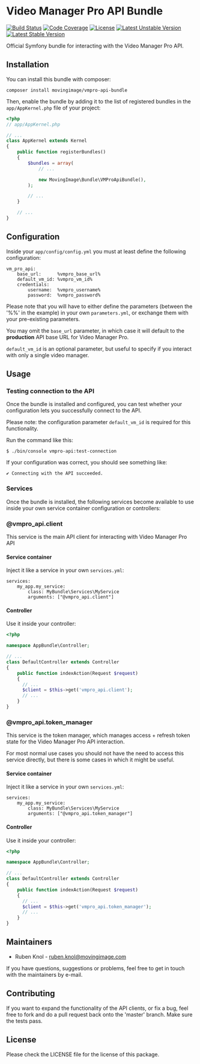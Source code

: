 # Video Manager Pro API Bundle

[![Build Status](https://travis-ci.org/MovingImage24/VMProApiBundle.svg?branch=master)](https://travis-ci.org/MovingImage24/VMProApiBundle) [![Code Coverage](https://scrutinizer-ci.com/g/MovingImage24/VMProApiBundle/badges/coverage.png?b=master)](https://scrutinizer-ci.com/g/MovingImage24/VMProApiBundle/?branch=master) [![License](https://poser.pugx.org/movingimage/vmpro-api-bundle/license)](https://packagist.org/packages/movingimage/vmpro-api-bundle) [![Latest Unstable Version](https://poser.pugx.org/movingimage/vmpro-api-bundle/v/unstable)](https://packagist.org/packages/movingimage/vmpro-api-bundle) [![Latest Stable Version](https://poser.pugx.org/movingimage/vmpro-api-bundle/v/stable)](https://packagist.org/packages/movingimage/vmpro-api-bundle)

Official Symfony bundle for interacting with the Video Manager Pro API.

## Installation

You can install this bundle with composer:

```
composer install movingimage/vmpro-api-bundle
```

Then, enable the bundle by adding it to the list of registered bundles
in the `app/AppKernel.php` file of your project:

```php
<?php
// app/AppKernel.php

// ...
class AppKernel extends Kernel
{
    public function registerBundles()
    {
        $bundles = array(
            // ...

            new MovingImage\Bundle\VMProApiBundle(),
        );

        // ...
    }

    // ...
}
```

## Configuration

Inside your `app/config/config.yml` you must at least define the following configuration:

```
vm_pro_api:
    base_url:      %vmpro_base_url%
    default_vm_id: %vmpro_vm_id%
    credentials:
        username:  %vmpro_username%
        password:  %vmpro_password%
```

Please note that you will have to either define the parameters (between the '%%' in the example) in your own `parameters.yml`, or exchange them with your pre-existing parameters.

You may omit the `base_url` parameter, in which case it will default to the **production** API base URL for Video Manager Pro.

`default_vm_id` is an optional parameter, but useful to specify if you interact with only a single video manager.

## Usage

### Testing connection to the API

Once the bundle is installed and configured, you can test whether your configuration lets you successfully connect to the API.
 
Please note: the configuration parameter `default_vm_id` is required for this functionality.

Run the command like this:

```
$ ./bin/console vmpro-api:test-connection
```
  
If your configuration was correct, you should see something like:

```
✔ Connecting with the API succeeded.
```


### Services

Once the bundle is installed, the following services become available to use inside your own service container configuration or controllers:

### @vmpro_api.client

This service is the main API client for interacting with Video Manager Pro API

#### Service container

Inject it like a service in your own `services.yml`:

```
services:
    my_app.my_service:
        class: MyBundle\Services\MyService
        arguments: ["@vmpro_api.client"]
```

#### Controller

Use it inside your controller:

```php
<?php

namespace AppBundle\Controller;

// ...
class DefaultController extends Controller
{
    public function indexAction(Request $request)
    {
      // ...
      $client = $this->get('vmpro_api.client');
      // ...
    }
}

```

### @vmpro_api.token_manager

This service is the token manager, which manages access + refresh token state for the Video Manager Pro API interaction.

For most normal use cases you should not have the need to access this service directly, but there is some cases in which it might be useful.

#### Service container

Inject it like a service in your own `services.yml`:

```
services:
    my_app.my_service:
        class: MyBundle\Services\MyService
        arguments: ["@vmpro_api.token_manager"]
```

#### Controller

Use it inside your controller:

```php
<?php

namespace AppBundle\Controller;

// ...
class DefaultController extends Controller
{
    public function indexAction(Request $request)
    {
      // ...
      $client = $this->get('vmpro_api.token_manager');
      // ...
    }
}

```

## Maintainers

* Ruben Knol - ruben.knol@movingimage.com

If you have questions, suggestions or problems, feel free to get in touch with the maintainers by e-mail.

## Contributing

If you want to expand the functionality of the API clients, or fix a bug, feel free to fork and do a pull request back onto the 'master' branch. Make sure the tests pass.

## License

Please check the LICENSE file for the license of this package.